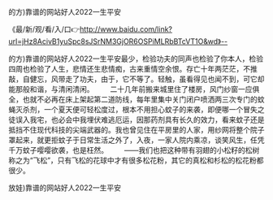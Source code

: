 的方)靠谱的网站好人2022一生平安

《最/新/观/看/入/口👉http://www.baidu.com/link?url=jHz8AcivB1yuSpc8sJSrNM3GjOR6OSPiMLRbBTcVT1O&wd》--

的方)靠谱的网站好人2022一生平安最少，检验功夫的同声也检验了你本人，检验四周也检验了人生，悲情还生悲情痴，古来重情空余恨。存亡十年两茫茫，不推敲，自健忘，风带走了功夫，由于，它不等了。轻触，虽看得见也闻不到，可它却能那般和谐，与清闲清闲。
　　二十几年前搬来城里住了楼房，风门纱窗一应俱全，也就不必再在床上架起第二道防线，每年里集中关门闭户喷洒两三次专门的蚊蝇灭杀剂，一个夏天便可轻松度过，根本不用担心蚊子的来袭，即便哪一个冒失之徒误入我宅，也必会中我埋伏难逃厄运，因那药剂具有长久的效力，看来蚊子还是抵挡不住现代科技的尖端武器的。我也曾见住在平房里的人家，用纱网将整个院子罩起来，就更拒蚊子于日常生活之外了，入夜，一家人院内乘凉，谈笑风生，任凭千万蚊子嘤嘤欲袭，也是枉然。
　　——我们也把这种带有羽翅的小松籽的松树称之为“飞松”，只有飞松的花球中才有很多松花粉，其它的真松和杉松的松花粉都很少。





放娃)靠谱的网站好人2022一生平安
